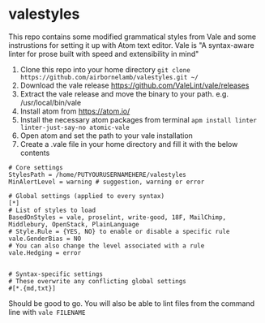 # valestyles
This repo contains some modified grammatical styles from Vale and some instrustions for setting it up with Atom text editor. Vale is "A syntax-aware linter for prose built with speed and extensibility in mind"

1. Clone this repo into your home directory `git clone https://github.com/airbornelamb/valestyles.git ~/`
2. Download the vale release https://github.com/ValeLint/vale/releases
3. Extract the vale release and move the binary to your path. e.g. /usr/local/bin/vale
4. Install atom from https://atom.io/
5. Install the necessary atom packages from terminal `apm install linter linter-just-say-no atomic-vale`
6. Open atom and set the path to your vale installation
7. Create a .vale file in your home directory and fill it with the below contents

```
# Core settings
StylesPath = /home/PUTYOURUSERNAMEHERE/valestyles
MinAlertLevel = warning # suggestion, warning or error

# Global settings (applied to every syntax)
[*]
# List of styles to load
BasedOnStyles = vale, proselint, write-good, 18F, MailChimp, Middlebury, OpenStack, PlainLanguage
# Style.Rule = {YES, NO} to enable or disable a specific rule
vale.GenderBias = NO
# You can also change the level associated with a rule
vale.Hedging = error


# Syntax-specific settings
# These overwrite any conflicting global settings
#[*.{md,txt}]
```

Should be good to go. You will also be able to lint files from the command line with `vale FILENAME`
